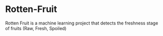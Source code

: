 # Rotten-Fruit
Rotten Fruit is a machine learning project that detects the freshness stage of fruits (Raw, Fresh, Spoiled)
